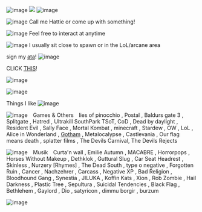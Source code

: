 ![image](https://github.com/user-attachments/assets/c127f483-21bb-48af-a53c-4a9dbf80d8ab) ![](https://files.catbox.moe/s6t655.png) ![image](https://github.com/user-attachments/assets/63cffcb4-c4bb-46da-b833-d9fd87918c5f)




![image](https://github.com/user-attachments/assets/086b11c0-f216-42ff-adcd-905d4da6d179)
  Call me Hattie or come up with something!

![image](https://github.com/user-attachments/assets/be408421-313a-440e-ad92-0a6265b1accf)
 Feel free to interact at anytime

![image](https://github.com/user-attachments/assets/086b11c0-f216-42ff-adcd-905d4da6d179) I usually sit close to spawn or in the LoL/arcane area


sign my [ata](https://dungeonz.atabook.org)! ![image](https://github.com/user-attachments/assets/801efe2d-ce80-40c3-81db-354eb6ebce40)

CLICK [THIS](https://arab.org/click-to-help/palestine)!

![image](https://github.com/user-attachments/assets/e445df0c-a7d7-4f11-bbd5-bd1b149eafd1) 



![image](https://github.com/user-attachments/assets/d79cbc30-e37d-4128-82d7-ba13ed9bae36)


Things I like ![image](https://github.com/user-attachments/assets/2272fd85-817b-4ca9-aebf-46ad76009ecf)


![image](https://github.com/user-attachments/assets/7655e64e-363b-41fb-98c8-140ebdaef331) ⠀Games & Others ⠀lies of pinocchio , Postal , Baldurs gate 3 , Splitgate , Hatred , Ultrakill SouthPark TSoT, CoD , Dead by daylight , Resident Evil , Sally Face , Mortal Kombat , minecraft , Stardew , OW , LoL , Alice in Wonderland , [Gotham](https://www.imdb.com/title/tt3749900/) , Metalocalypse , Castlevania , Our flag means death , splatter films , The Devils Carnival, The Devils Rejects

![image](https://github.com/user-attachments/assets/39f9536b-c442-4a16-9ed2-c61abbc07f23) ⠀Musik ⠀Curta'n wall , Emilie Autumn , MACABRE , Horrorpops , Horses Without Makeup , Dethklok , Guttural Slug , Car Seat Headrest , Skinless , Nurzery [Rhymes] , The Dead South , type o negative , Forgotten Ruin , Cancer , Nachzehrer , Carcass , Negative XP , Bad Religion , Bloodhound Gang , Synestia , JILUKA , Koffin Kats , Xion , Rob Zombie , Hail Darkness , Plastic Tree , Sepultura , Suicidal Tendencies , Black Flag , Bethlehem , Gaylord , Dio , satyricon , dimmu borgir , burzum

![image](https://github.com/user-attachments/assets/6fd9702c-da0c-44bd-96b5-277ee982042c)
